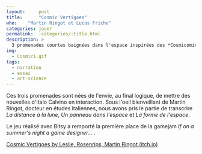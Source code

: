 ```yaml
---
layout:     post
title:      "Cosmic Vertigoes"
who:	"Martin Ringot et Lucas Friche"
categories: jouer
permalink:  :categories/:title.html
description: >
  3 promenades courtes baignées dans l'espace inspirées des *Cosmicomics* d'Italo Calvino.
img:
  - Cosmic1.gif
tags:
  - narration
  - essai
  - art-science
---
```


Ces trois promenades sont nées de l'envie, au final logique, de mettre des nouvelles d'Italo Calvino en interaction. Sous l'oeil bienveillant de Martin Ringot, docteur en études italiennes, nous avons pris le partie de transcrire *La distance à la lune*, *Un panneau dans l'espace* et *La forme de l'espace*.

Le jeu réalisé avec Bitsy a remporté la première place de la gamejam *If on a summer's night a game designer...* .

[Cosmic Vertigoes by Leslie, Rosenrips, Martin Ringot (itch.io)](https://leslieastier.itch.io/cosmic-vertigoes)


